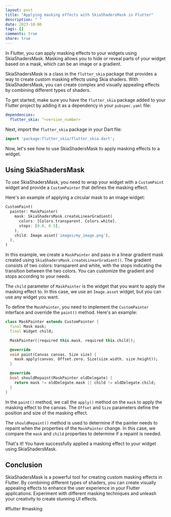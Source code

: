 ```yaml
---
layout: post
title: "Applying masking effects with SkiaShadersMask in Flutter"
description: " "
date: 2023-10-06
tags: []
comments: true
share: true
---
```


In Flutter, you can apply masking effects to your widgets using SkiaShadersMask. Masking allows you to hide or reveal parts of your widget based on a mask, which can be an image or a gradient.

SkiaShadersMask is a class in the `flutter_skia` package that provides a way to create custom masking effects using Skia shaders. With SkiaShadersMask, you can create complex and visually appealing effects by combining different types of shaders.

To get started, make sure you have the `flutter_skia` package added to your Flutter project by adding it as a dependency in your `pubspec.yaml` file:

```yaml
dependencies:
  flutter_skia: ^<version_number>
```

Next, import the `flutter_skia` package in your Dart file:

```dart
import 'package:flutter_skia/flutter_skia.dart';
```

Now, let's see how to use SkiaShadersMask to apply masking effects to a widget.

## Using SkiaShadersMask

To use SkiaShadersMask, you need to wrap your widget with a `CustomPaint` widget and provide a `CustomPainter` that defines the masking effect.

Here's an example of applying a circular mask to an image widget:

```dart
CustomPaint(
  painter: MaskPainter(
    mask: SkiaShadersMask.createLinearGradient(
      colors: [Colors.transparent, Colors.white],
      stops: [0.0, 0.5],
    ),
    child: Image.asset('images/my_image.png'),
  ),
)
```

In this example, we create a `MaskPainter` and pass in a linear gradient mask created using `SkiaShadersMask.createLinearGradient()`. The gradient consists of two colors: transparent and white, with the stops indicating the transition between the two colors. You can customize the gradient and stops according to your needs.

The `child` parameter of `MaskPainter` is the widget that you want to apply the masking effect to. In this case, we use an `Image.asset` widget, but you can use any widget you want.

To define the `MaskPainter`, you need to implement the `CustomPainter` interface and override the `paint()` method. Here's an example:

```dart
class MaskPainter extends CustomPainter {
  final Mask mask;
  final Widget child;

  MaskPainter({required this.mask, required this.child});

  @override
  void paint(Canvas canvas, Size size) {
    mask.apply(canvas, Offset.zero, Size(size.width, size.height));
  }

  @override
  bool shouldRepaint(MaskPainter oldDelegate) {
    return mask != oldDelegate.mask || child != oldDelegate.child;
  }
}
```

In the `paint()` method, we call the `apply()` method on the `mask` to apply the masking effect to the canvas. The `Offset` and `Size` parameters define the position and size of the masking effect.

The `shouldRepaint()` method is used to determine if the painter needs to repaint when the properties of the `MaskPainter` change. In this case, we compare the `mask` and `child` properties to determine if a repaint is needed.

That's it! You have successfully applied a masking effect to your widget using SkiaShadersMask.

## Conclusion

SkiaShadersMask is a powerful tool for creating custom masking effects in Flutter. By combining different types of shaders, you can create visually appealing effects to enhance the user experience in your Flutter applications. Experiment with different masking techniques and unleash your creativity to create stunning UI effects.

#flutter #masking